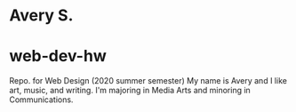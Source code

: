 # Avery S.
# web-dev-hw
Repo. for Web Design (2020 summer semester)
My name is Avery and I like art, music, and writing. I'm majoring in Media Arts and minoring in Communications. 
